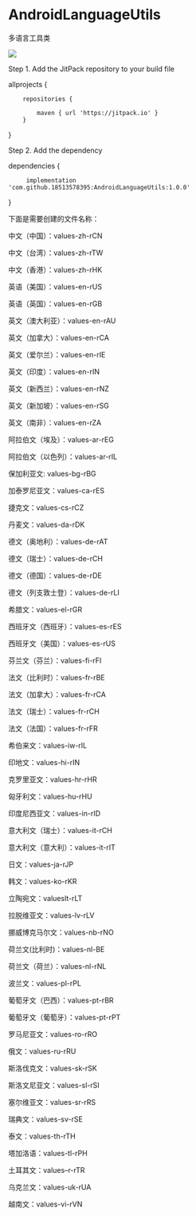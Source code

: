 # AndroidLanguageUtils
多语言工具类

[![](https://jitpack.io/v/18513578395/AndroidLanguageUtils.svg)](https://jitpack.io/#18513578395/AndroidLanguageUtils)



Step 1. Add the JitPack repository to your build file

allprojects {

		repositories {
    
			maven { url 'https://jitpack.io' }
		}
    
}


Step 2. Add the dependency


dependencies {
	       
         implementation 'com.github.18513578395:AndroidLanguageUtils:1.0.0'

}




下面是需要创建的文件名称：

中文（中国）：values-zh-rCN 

中文（台湾）：values-zh-rTW 

中文（香港）：values-zh-rHK 

英语（美国）：values-en-rUS 

英语（英国）：values-en-rGB 

英文（澳大利亚）：values-en-rAU 

英文（加拿大）：values-en-rCA 

英文（爱尔兰）：values-en-rIE 

英文（印度）：values-en-rIN 

英文（新西兰）：values-en-rNZ 

英文（新加坡）：values-en-rSG 

英文（南非）：values-en-rZA 

阿拉伯文（埃及）：values-ar-rEG 

阿拉伯文（以色列）：values-ar-rIL 

保加利亚文: values-bg-rBG 

加泰罗尼亚文：values-ca-rES 

捷克文：values-cs-rCZ 

丹麦文：values-da-rDK 

德文（奥地利）：values-de-rAT 

德文（瑞士）：values-de-rCH 

德文（德国）：values-de-rDE 

德文（列支敦士登）：values-de-rLI 

希腊文：values-el-rGR 

西班牙文（西班牙）：values-es-rES 

西班牙文（美国）：values-es-rUS 

芬兰文（芬兰）：values-fi-rFI 

法文（比利时）：values-fr-rBE 

法文（加拿大）：values-fr-rCA 

法文（瑞士）：values-fr-rCH 

法文（法国）：values-fr-rFR 

希伯来文：values-iw-rIL 

印地文：values-hi-rIN 

克罗里亚文：values-hr-rHR 

匈牙利文：values-hu-rHU 

印度尼西亚文：values-in-rID 

意大利文（瑞士）：values-it-rCH 

意大利文（意大利）：values-it-rIT 

日文：values-ja-rJP 

韩文：values-ko-rKR 

立陶宛文：valueslt-rLT 

拉脱维亚文：values-lv-rLV 

挪威博克马尔文：values-nb-rNO 

荷兰文(比利时)：values-nl-BE 

荷兰文（荷兰）：values-nl-rNL 

波兰文：values-pl-rPL 

葡萄牙文（巴西）：values-pt-rBR 

葡萄牙文（葡萄牙）：values-pt-rPT 

罗马尼亚文：values-ro-rRO 

俄文：values-ru-rRU 

斯洛伐克文：values-sk-rSK 

斯洛文尼亚文：values-sl-rSI 

塞尔维亚文：values-sr-rRS 

瑞典文：values-sv-rSE 

泰文：values-th-rTH 

塔加洛语：values-tl-rPH 

土耳其文：values–r-rTR 

乌克兰文：values-uk-rUA 

越南文：values-vi-rVN

